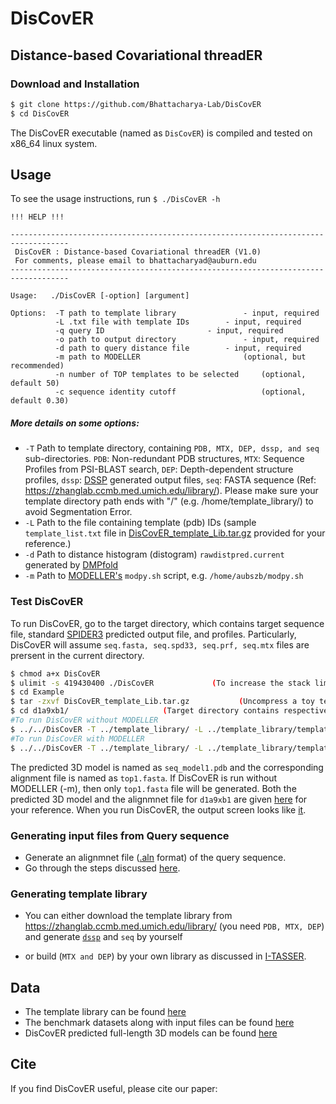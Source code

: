 # DisCovER

<h2>Distance-based Covariational threadER </h2>

### Download and Installation
```sh
$ git clone https://github.com/Bhattacharya-Lab/DisCovER
$ cd DisCovER
```
The DisCovER executable (named as `DisCovER`) is compiled and tested on x86_64 linux system. 

## Usage

To see the usage instructions, run `$ ./DisCovER -h`
```
!!! HELP !!!

-----------------------------------------------------------------------------------
 DisCovER : Distance-based Covariational threadER (V1.0)
 For comments, please email to bhattacharyad@auburn.edu
-----------------------------------------------------------------------------------

Usage:   ./DisCovER [-option] [argument]

Options:  -T path to template library             	- input, required
          -L .txt file with template IDs 	 	- input, required
          -q query ID   		          	- input, required
          -o path to output directory              	- input, required
          -d path to query distance file 	  	- input, required 
          -m path to MODELLER       		     	(optional, but recommended)
          -n number of TOP templates to be selected  	(optional, default 50)
          -c sequence identity cutoff	             	(optional, default 0.30)
```
##### More details on some options:

* `-T` Path to template directory, containing `PDB, MTX, DEP, dssp, and seq` sub-directories.
          `PDB`: Non-redundant PDB structures,
          `MTX`: Sequence Profiles from PSI-BLAST search,
          `DEP`: Depth-dependent structure profiles,
         `dssp`: [DSSP](https://swift.cmbi.umcn.nl/gv/dssp/) generated output files,
          `seq`: FASTA sequence (Ref: https://zhanglab.ccmb.med.umich.edu/library/). Please make sure your template directory path ends with "/" (e.g. /home/template_library/) to avoid Segmentation Error.        
* `-L` Path to the file containing template (pdb) IDs (sample `template_list.txt` file in [DisCovER_template_Lib.tar.gz](https://github.com/Bhattacharya-Lab/DisCovER/tree/master/Example) provided for your reference.)
* `-d` Path to distance histogram (distogram) `rawdistpred.current` generated by [DMPfold](https://github.com/psipred/DMPfold)
* `-m` Path to [MODELLER's](https://salilab.org/modeller) `modpy.sh` script, e.g. `/home/aubszb/modpy.sh`


### Test DisCovER

To run DisCovER, go to the target directory, which contains target sequence file, standard [SPIDER3](https://sparks-lab.org/downloads/) predicted output file, and profiles. Particularly, DisCovER will assume `seq.fasta, seq.spd33, seq.prf, seq.mtx` files are prersent in the current directory.

```sh
$ chmod a+x DisCovER 						
$ ulimit -s 419430400 ./DisCovER             (To increase the stack limit, avoiding Segmentation Error)
$ cd Example
$ tar -zxvf DisCovER_template_Lib.tar.gz           (Uncompress a toy template library for the test run)
$ cd d1a9xb1/                     (Target directory contains respective input files as mentioned above)
#To run DisCovER without MODELLER
$ ../../DisCovER -T ../template_library/ -L ../template_library/template_list.txt -q d1a9xb1 -o ./ -d rawdistpred.current 
#To run DisCovER with MODELLER  
$ ../../DisCovER -T ../template_library/ -L ../template_library/template_list.txt -q d1a9xb1 -o ./ -d rawdistpred.current -m /home/aubszb/modpy.sh
```
The predicted 3D model is named as `seq_model1.pdb` and the corresponding alignment file is named as `top1.fasta`. If DisCovER is run without MODELLER (-m), then only `top1.fasta` file will be generated. Both the predicted 3D model and the alignmnet file for `d1a9xb1` are given [here](https://github.com/Bhattacharya-Lab/DisCovER/tree/master/Example/Output/) for your reference. When you run DisCovER, the output screen looks like [it](https://github.com/Bhattacharya-Lab/DisCovER/tree/master/Example/Output/d1a9xb1.log).

### Generating input files from Query sequence

* Generate an alignmnet file ([.aln](https://github.com/Bhattacharya-Lab/DisCovER/tree/master/preprocessing/Target/ex/d4pv4a1.aln) format) of the query sequence. 
* Go through the steps discussed [here](https://github.com/Bhattacharya-Lab/DisCovER/tree/master/preprocessing/Target).

### Generating template library

* You can either download the template library from https://zhanglab.ccmb.med.umich.edu/library/ (you need `PDB, MTX, DEP`) and generate [`dssp`](https://swift.cmbi.umcn.nl/gv/dssp/) and `seq` by yourself

* or build (`MTX and DEP`) by your own library as discussed in [I-TASSER](https://zhanglab.ccmb.med.umich.edu/I-TASSER/download/).
 

## Data

- The template library can be found [here](http://sanger.cse.eng.auburn.edu/DisCovER/downloads/DisCovER_template_Lib.tar.gz) 
- The benchmark datasets along with input files can be found [here](http://sanger.cse.eng.auburn.edu/DisCovER/downloads/DisCovER_dataset.tar.gz) 
- DisCovER predicted full-length 3D models can be found [here](http://sanger.cse.eng.auburn.edu/DisCovER/downloads/DisCovER_3D_models.tar.gz) 

## Cite
If you find DisCovER useful, please cite our paper:

